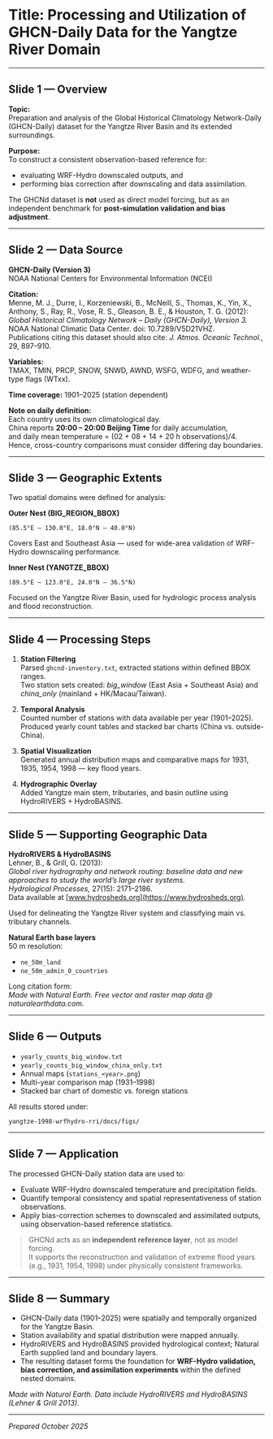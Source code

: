 # Title: Processing and Utilization of GHCN-Daily Data for the Yangtze River Domain

---

## Slide 1 — Overview

**Topic:**  
Preparation and analysis of the Global Historical Climatology Network-Daily (GHCN-Daily) dataset for the Yangtze River Basin and its extended surroundings.

**Purpose:**  
To construct a consistent observation-based reference for:
* evaluating WRF-Hydro downscaled outputs, and  
* performing bias correction after downscaling and data assimilation.

The GHCNd dataset is **not** used as direct model forcing, but as an independent benchmark for **post-simulation validation and bias adjustment**.

---

## Slide 2 — Data Source

**GHCN-Daily (Version 3)**  
NOAA National Centers for Environmental Information (NCEI)  

**Citation:**  
Menne, M. J., Durre, I., Korzeniewski, B., McNeill, S., Thomas, K., Yin, X., Anthony, S., Ray, R., Vose, R. S., Gleason, B. E., & Houston, T. G. (2012):  
*Global Historical Climatology Network – Daily (GHCN-Daily), Version 3.*  
NOAA National Climatic Data Center. doi: 10.7289/V5D21VHZ.  
Publications citing this dataset should also cite: *J. Atmos. Oceanic Technol.*, 29, 897–910.  

**Variables:**  
TMAX, TMIN, PRCP, SNOW, SNWD, AWND, WSFG, WDFG, and weather-type flags (WTxx).

**Time coverage:** 1901–2025 (station dependent)

**Note on daily definition:**  
Each country uses its own climatological day.  
China reports **20:00 – 20:00 Beijing Time** for daily accumulation,  
and daily mean temperature = (02 + 08 + 14 + 20 h observations)/4.  
Hence, cross-country comparisons must consider differing day boundaries.

---

## Slide 3 — Geographic Extents

Two spatial domains were defined for analysis:

**Outer Nest (BIG_REGION_BBOX)**  
```
(85.5°E – 130.0°E, 18.0°N – 40.0°N)
```
Covers East and Southeast Asia — used for wide-area validation of WRF-Hydro downscaling performance.

**Inner Nest (YANGTZE_BBOX)**  
```
(89.5°E – 123.0°E, 24.0°N – 36.5°N)
```
Focused on the Yangtze River Basin, used for hydrologic process analysis and flood reconstruction.

---

## Slide 4 — Processing Steps

1. **Station Filtering**  
   Parsed `ghcnd-inventory.txt`, extracted stations within defined BBOX ranges.  
   Two station sets created: *big_window* (East Asia + Southeast Asia) and *china_only* (mainland + HK/Macau/Taiwan).

2. **Temporal Analysis**  
   Counted number of stations with data available per year (1901–2025).  
   Produced yearly count tables and stacked bar charts (China vs. outside-China).

3. **Spatial Visualization**  
   Generated annual distribution maps and comparative maps for 1931, 1935, 1954, 1998 — key flood years.

4. **Hydrographic Overlay**  
   Added Yangtze main stem, tributaries, and basin outline using HydroRIVERS + HydroBASINS.

---

## Slide 5 — Supporting Geographic Data

**HydroRIVERS & HydroBASINS**  
Lehner, B., & Grill, G. (2013):  
*Global river hydrography and network routing: baseline data and new approaches to study the world’s large river systems.*  
*Hydrological Processes,* 27(15): 2171–2186.  
Data available at [www.hydrosheds.org](https://www.hydrosheds.org).

Used for delineating the Yangtze River system and classifying main vs. tributary channels.

**Natural Earth base layers**  
50 m resolution:
* `ne_50m_land`
* `ne_50m_admin_0_countries`

Long citation form:  
*Made with Natural Earth. Free vector and raster map data @ naturalearthdata.com.*

---

## Slide 6 — Outputs

* `yearly_counts_big_window.txt`  
* `yearly_counts_big_window_china_only.txt`  
* Annual maps (`stations_<year>.png`)  
* Multi-year comparison map (1931–1998)  
* Stacked bar chart of domestic vs. foreign stations

All results stored under:
```
yangtze-1998-wrfhydro-rri/docs/figs/
```

---

## Slide 7 — Application

The processed GHCN-Daily station data are used to:

* Evaluate WRF-Hydro downscaled temperature and precipitation fields.  
* Quantify temporal consistency and spatial representativeness of station observations.  
* Apply bias-correction schemes to downscaled and assimilated outputs, using observation-based reference statistics.

> GHCNd acts as an **independent reference layer**, not as model forcing.  
> It supports the reconstruction and validation of extreme flood years (e.g., 1931, 1954, 1998) under physically consistent frameworks.

---

## Slide 8 — Summary

* GHCN-Daily data (1901–2025) were spatially and temporally organized for the Yangtze Basin.  
* Station availability and spatial distribution were mapped annually.  
* HydroRIVERS and HydroBASINS provided hydrological context; Natural Earth supplied land and boundary layers.  
* The resulting dataset forms the foundation for **WRF-Hydro validation, bias correction, and assimilation experiments** within the defined nested domains.

*Made with Natural Earth. Data include HydroRIVERS and HydroBASINS (Lehner & Grill 2013).*

---

*Prepared October 2025*
